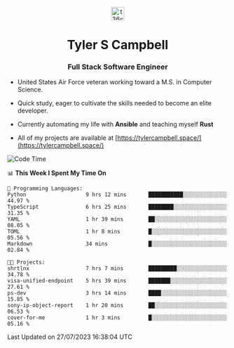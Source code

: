 <p align="center">
<a href="https://www.linkedin.com/in/t36campbell" target="blank"><img align="center" src="https://ik.imagekit.io/t36campbell/Portfolio/linkedin.png.original_m8bbGgPh6.png" alt="t36campbell" height="30" width="30" /></a>
</p>
<h1 align="center">Tyler S Campbell</h1>
<h3 align="center">Full Stack Software Engineer</h3>

* United States Air Force veteran working toward a M.S. in Computer Science.

* Quick study, eager to cultivate the skills needed to become an elite developer.

* Currently automating my life with **Ansible** and teaching myself **Rust**

* All of my projects are available at [https://tylercampbell.space/](https://tylercampbell.space/)

<!--START_SECTION:waka-->
![Code Time](http://img.shields.io/badge/Code%20Time-2%2C655%20hrs%2034%20mins-blue)

📊 **This Week I Spent My Time On** 

```text
💬 Programming Languages: 
Python                   9 hrs 12 mins       ███████████░░░░░░░░░░░░░░   44.97 % 
TypeScript               6 hrs 25 mins       ████████░░░░░░░░░░░░░░░░░   31.35 % 
YAML                     1 hr 39 mins        ██░░░░░░░░░░░░░░░░░░░░░░░   08.05 % 
TOML                     1 hr 8 mins         █░░░░░░░░░░░░░░░░░░░░░░░░   05.56 % 
Markdown                 34 mins             █░░░░░░░░░░░░░░░░░░░░░░░░   02.84 % 

🐱‍💻 Projects: 
shrtlnx                  7 hrs 7 mins        █████████░░░░░░░░░░░░░░░░   34.78 % 
visa-unified-endpoint    5 hrs 39 mins       ███████░░░░░░░░░░░░░░░░░░   27.61 % 
ps-dev                   3 hrs 14 mins       ████░░░░░░░░░░░░░░░░░░░░░   15.85 % 
sony-ip-object-report    1 hr 20 mins        ██░░░░░░░░░░░░░░░░░░░░░░░   06.53 % 
cover-for-me             1 hr 3 mins         █░░░░░░░░░░░░░░░░░░░░░░░░   05.16 % 
```


 Last Updated on 27/07/2023 16:38:04 UTC
<!--END_SECTION:waka-->
